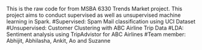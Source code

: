 This is the raw code for from MSBA 6330 Trends Market project. This project aims to conduct supervised as well as unsupervised machine learning in Spark. 
#Supervised: Spam Mail classification using UCI Dataset
#Unsupervised: Customer Clustering with ABC Airline Trip Data
#LDA: Sentiment analysis using TripAdvistor for ABC Airlines
#Team member: Abhijit, Abhilasha, Ankit, Ao and Suzanne
